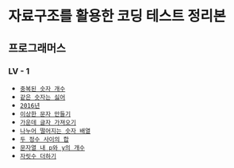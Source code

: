 # 자료구조를 활용한 코딩 테스트 정리본

## 프로그래머스</a>

### LV - 1

- <a href="./programmers/lv1/duplicateNumber.md">`중복된 숫자 개수`</a>
- <a href="./programmers/lv1/diffNumber.md">`같은 숫자는 싫어`</a>
- <a href="./programmers/lv1/2016.md">`2016년`</a>
- <a href="./programmers/lv1/strange_characters.md">`이상한 문자 만들기`</a>
- <a href="./programmers/lv1/center_text.md">`가운데 글자 가져오기`</a>
- <a href="./programmers/lv1/number_array.md">`나누어 떨어지는 숫자 배열`</a>
- <a href="./programmers/lv1/number_array.md">`두 정수 사이의 합`</a>
- <a href="./programmers/lv1/p_y.md">`문자열 내 p와 y의 개수`</a>
- <a href="./programmers/lv1/add digits.md">`자릿수 더하기`</a>
